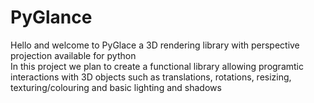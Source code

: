# PyGlance  
Hello and welcome to PyGlace a 3D rendering library with perspective projection available for python  
In this project we plan to create a functional library allowing programtic interactions with 3D objects such as translations, rotations, resizing, texturing/colouring and basic lighting and shadows  
